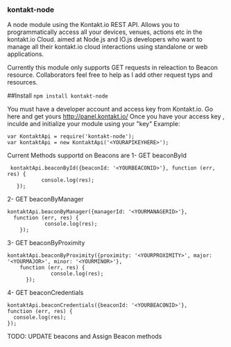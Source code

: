 ### kontakt-node
A node module using the Kontakt.io REST API. Allows you to programmatically access all your devices, venues, actions etc in the kontakt.io Cloud.
aimed at Node.js and IO.js developers who want to manage all their kontakt.io cloud interactions using standalone or web applications.

Currently this module only supports GET requests in releaction to Beacon resource. Collaborators feel free to help as I add other request typs and resources.

##Install
`npm install kontakt-node`


You must have a developer account and access key from Kontakt.io. Go here and get yours http://panel.kontakt.io/
Once you have your access key , inculde and initialize your module using your "key"
Example:
```
var KontaktApi = require('kontakt-node');
var kontaktApi = new KontaktApi('<YOURAPIKEYHERE>');

```

Current Methods supportd on Beacons are
1- GET beaconById
```
 kontaktApi.beaconById({beaconId: '<YOURBEACONID>'}, function (err, res) {
           console.log(res);
   });
```
2- GET beaconByManager
```
kontaktApi.beaconByManager({managerId: '<YOURMANAGERID>'},
  function (err, res) {
            console.log(res);
    });
```
3- GET beaconByProximity
```
kontaktApi.beaconByProximity({proximity: '<YOURPROXIMITY>', major: '<YOURMAJOR>', minor: '<YOURMINOR>'},
    function (err, res) {
              console.log(res);
      });
```
4- GET beaconCredentials
```
kontaktApi.beaconCredentials({beaconId: '<YOURBEACONID>'},
function (err, res) {
  console.log(res);
});
```

TODO: UPDATE beacons and Assign Beacon methods



